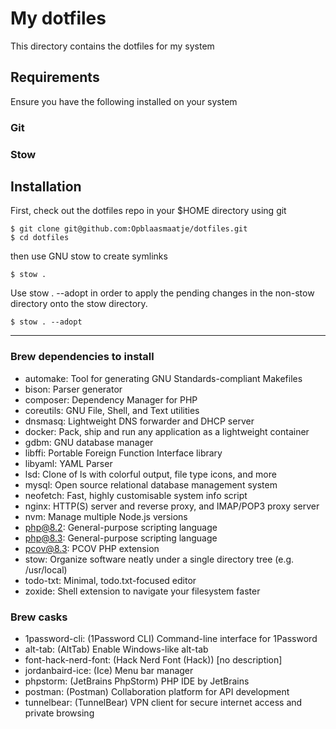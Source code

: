 # My dotfiles

This directory contains the dotfiles for my system

## Requirements

Ensure you have the following installed on your system

### Git

### Stow

## Installation

First, check out the dotfiles repo in your $HOME directory using git

```
$ git clone git@github.com:Opblaasmaatje/dotfiles.git
$ cd dotfiles
```

then use GNU stow to create symlinks

```
$ stow .
```


Use stow . --adopt in order to apply the pending changes in the non-stow directory onto the stow directory.

```
$ stow . --adopt
```

----

### Brew dependencies to install

- automake: Tool for generating GNU Standards-compliant Makefiles
- bison: Parser generator
- composer: Dependency Manager for PHP
- coreutils: GNU File, Shell, and Text utilities
- dnsmasq: Lightweight DNS forwarder and DHCP server
- docker: Pack, ship and run any application as a lightweight container
- gdbm: GNU database manager
- libffi: Portable Foreign Function Interface library
- libyaml: YAML Parser
- lsd: Clone of ls with colorful output, file type icons, and more
- mysql: Open source relational database management system
- neofetch: Fast, highly customisable system info script
- nginx: HTTP(S) server and reverse proxy, and IMAP/POP3 proxy server
- nvm: Manage multiple Node.js versions
- php@8.2: General-purpose scripting language
- php@8.3: General-purpose scripting language
- pcov@8.3: PCOV PHP extension
- stow: Organize software neatly under a single directory tree (e.g. /usr/local)
- todo-txt: Minimal, todo.txt-focused editor
- zoxide: Shell extension to navigate your filesystem faster


### Brew casks

- 1password-cli: (1Password CLI) Command-line interface for 1Password
- alt-tab: (AltTab) Enable Windows-like alt-tab
- font-hack-nerd-font: (Hack Nerd Font (Hack)) [no description]
- jordanbaird-ice: (Ice) Menu bar manager
- phpstorm: (JetBrains PhpStorm) PHP IDE by JetBrains
- postman: (Postman) Collaboration platform for API development
- tunnelbear: (TunnelBear) VPN client for secure internet access and private browsing